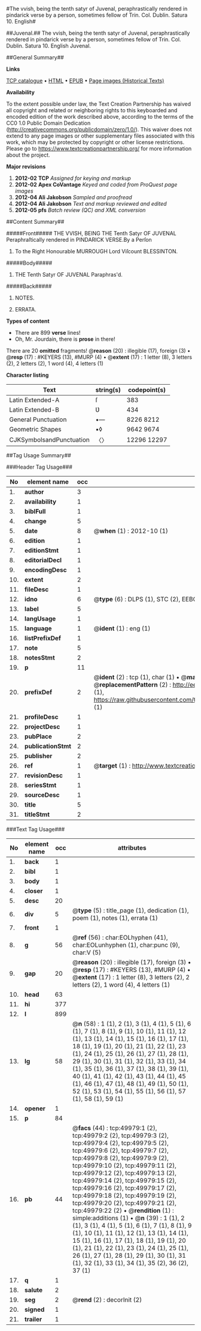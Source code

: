 #The vvish, being the tenth satyr of Juvenal, peraphrastically rendered in pindarick verse by a person, sometimes fellow of Trin. Col. Dublin. Satura 10. English#

##Juvenal.##
The vvish, being the tenth satyr of Juvenal, peraphrastically rendered in pindarick verse by a person, sometimes fellow of Trin. Col. Dublin.
Satura 10. English
Juvenal.

##General Summary##

**Links**

[TCP catalogue](http://www.ota.ox.ac.uk/tcp/)  • 
[HTML](http://tei.it.ox.ac.uk/tcp/Texts-HTML/free/A46/A46448.html)  • 
[EPUB](http://tei.it.ox.ac.uk/tcp/Texts-EPUB/free/A46/A46448.epub) • 
[Page images (Historical Texts)](https://historicaltexts.jisc.ac.uk/eebo-11858529e)

**Availability**

To the extent possible under law, the Text Creation Partnership has waived all copyright and related or neighboring rights to this keyboarded and encoded edition of the work described above, according to the terms of the CC0 1.0 Public Domain Dedication (http://creativecommons.org/publicdomain/zero/1.0/). This waiver does not extend to any page images or other supplementary files associated with this work, which may be protected by copyright or other license restrictions. Please go to https://www.textcreationpartnership.org/ for more information about the project.

**Major revisions**

1. __2012-02__ __TCP__ *Assigned for keying and markup*
1. __2012-02__ __Apex CoVantage__ *Keyed and coded from ProQuest page images*
1. __2012-04__ __Ali Jakobson__ *Sampled and proofread*
1. __2012-04__ __Ali Jakobson__ *Text and markup reviewed and edited*
1. __2012-05__ __pfs__ *Batch review (QC) and XML conversion*

##Content Summary##

#####Front#####
THE VVISH, BEING THE Tenth Satyr OF JUVENAL Peraphraſtically rendered in PINDARICK VERSE.By a Perſon
1. To the Right Honourable MURROUGH Lord Viſcount BLESSINTON.

#####Body#####

1. THE Tenth Satyr OF JUVENAL Paraphras'd.

#####Back#####

1. NOTES.

1. ERRATA.

**Types of content**

  * There are 899 **verse** lines!
  * Oh, Mr. Jourdain, there is **prose** in there!

There are 20 **omitted** fragments! 
 @__reason__ (20) : illegible (17), foreign (3)  •  @__resp__ (17) : #KEYERS (13), #MURP (4)  •  @__extent__ (17) : 1 letter (8), 3 letters (2), 2 letters (2), 1 word (4), 4 letters (1)

**Character listing**


|Text|string(s)|codepoint(s)|
|---|---|---|
|Latin Extended-A|ſ|383|
|Latin Extended-B|Ʋ|434|
|General Punctuation|•—|8226 8212|
|Geometric Shapes|▪◊|9642 9674|
|CJKSymbolsandPunctuation|〈〉|12296 12297|

##Tag Usage Summary##

###Header Tag Usage###

|No|element name|occ|attributes|
|---|---|---|---|
|1.|__author__|3||
|2.|__availability__|1||
|3.|__biblFull__|1||
|4.|__change__|5||
|5.|__date__|8| @__when__ (1) : 2012-10 (1)|
|6.|__edition__|1||
|7.|__editionStmt__|1||
|8.|__editorialDecl__|1||
|9.|__encodingDesc__|1||
|10.|__extent__|2||
|11.|__fileDesc__|1||
|12.|__idno__|6| @__type__ (6) : DLPS (1), STC (2), EEBO-CITATION (1), OCLC (1), VID (1)|
|13.|__label__|5||
|14.|__langUsage__|1||
|15.|__language__|1| @__ident__ (1) : eng (1)|
|16.|__listPrefixDef__|1||
|17.|__note__|5||
|18.|__notesStmt__|2||
|19.|__p__|11||
|20.|__prefixDef__|2| @__ident__ (2) : tcp (1), char (1)  •  @__matchPattern__ (2) : ([0-9\-]+):([0-9IVX]+) (1), (.+) (1)  •  @__replacementPattern__ (2) : http://eebo.chadwyck.com/downloadtiff?vid=$1&page=$2 (1), https://raw.githubusercontent.com/textcreationpartnership/Texts/master/tcpchars.xml#$1 (1)|
|21.|__profileDesc__|1||
|22.|__projectDesc__|1||
|23.|__pubPlace__|2||
|24.|__publicationStmt__|2||
|25.|__publisher__|2||
|26.|__ref__|1| @__target__ (1) : http://www.textcreationpartnership.org/docs/. (1)|
|27.|__revisionDesc__|1||
|28.|__seriesStmt__|1||
|29.|__sourceDesc__|1||
|30.|__title__|5||
|31.|__titleStmt__|2||


###Text Tag Usage###

|No|element name|occ|attributes|
|---|---|---|---|
|1.|__back__|1||
|2.|__bibl__|1||
|3.|__body__|1||
|4.|__closer__|1||
|5.|__desc__|20||
|6.|__div__|5| @__type__ (5) : title_page (1), dedication (1), poem (1), notes (1), errata (1)|
|7.|__front__|1||
|8.|__g__|56| @__ref__ (56) : char:EOLhyphen (41), char:EOLunhyphen (1), char:punc (9), char:V (5)|
|9.|__gap__|20| @__reason__ (20) : illegible (17), foreign (3)  •  @__resp__ (17) : #KEYERS (13), #MURP (4)  •  @__extent__ (17) : 1 letter (8), 3 letters (2), 2 letters (2), 1 word (4), 4 letters (1)|
|10.|__head__|63||
|11.|__hi__|377||
|12.|__l__|899||
|13.|__lg__|58| @__n__ (58) : 1 (1), 2 (1), 3 (1), 4 (1), 5 (1), 6 (1), 7 (1), 8 (1), 9 (1), 10 (1), 11 (1), 12 (1), 13 (1), 14 (1), 15 (1), 16 (1), 17 (1), 18 (1), 19 (1), 20 (1), 21 (1), 22 (1), 23 (1), 24 (1), 25 (1), 26 (1), 27 (1), 28 (1), 29 (1), 30 (1), 31 (1), 32 (1), 33 (1), 34 (1), 35 (1), 36 (1), 37 (1), 38 (1), 39 (1), 40 (1), 41 (1), 42 (1), 43 (1), 44 (1), 45 (1), 46 (1), 47 (1), 48 (1), 49 (1), 50 (1), 52 (1), 53 (1), 54 (1), 55 (1), 56 (1), 57 (1), 58 (1), 59 (1)|
|14.|__opener__|1||
|15.|__p__|84||
|16.|__pb__|44| @__facs__ (44) : tcp:49979:1 (2), tcp:49979:2 (2), tcp:49979:3 (2), tcp:49979:4 (2), tcp:49979:5 (2), tcp:49979:6 (2), tcp:49979:7 (2), tcp:49979:8 (2), tcp:49979:9 (2), tcp:49979:10 (2), tcp:49979:11 (2), tcp:49979:12 (2), tcp:49979:13 (2), tcp:49979:14 (2), tcp:49979:15 (2), tcp:49979:16 (2), tcp:49979:17 (2), tcp:49979:18 (2), tcp:49979:19 (2), tcp:49979:20 (2), tcp:49979:21 (2), tcp:49979:22 (2)  •  @__rendition__ (1) : simple:additions (1)  •  @__n__ (39) : 1 (1), 2 (1), 3 (1), 4 (1), 5 (1), 6 (1), 7 (1), 8 (1), 9 (1), 10 (1), 11 (1), 12 (1), 13 (1), 14 (1), 15 (1), 16 (1), 17 (1), 18 (1), 19 (1), 20 (1), 21 (1), 22 (1), 23 (1), 24 (1), 25 (1), 26 (1), 27 (1), 28 (1), 29 (1), 30 (1), 31 (1), 32 (1), 33 (1), 34 (1), 35 (2), 36 (2), 37 (1)|
|17.|__q__|1||
|18.|__salute__|2||
|19.|__seg__|2| @__rend__ (2) : decorInit (2)|
|20.|__signed__|1||
|21.|__trailer__|1||
